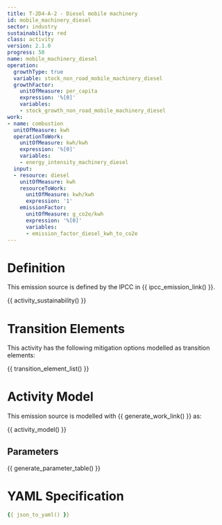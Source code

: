 ```yaml
---
title: T-2D4-A-2 - Diesel mobile machinery
id: mobile_machinery_diesel
sector: industry
sustainability: red
class: activity
version: 2.1.0
progress: 50
name: mobile_machinery_diesel
operation:
  growthType: true
  variable: stock_non_road_mobile_machinery_diesel
  growthFactor:
    unitOfMeasure: per_capita
    expression: '%[0]'
    variables:
    - stock_growth_non_road_mobile_machinery_diesel
work:
- name: combustion
  unitOfMeasure: kwh
  operationToWork:
    unitOfMeasure: kwh/kwh
    expression: '%[0]'
    variables:
    - energy_intensity_machinery_diesel
  input:
  - resource: diesel
    unitOfMeasure: kwh
    resourceToWork:
      unitOfMeasure: kwh/kwh
      expression: '1'
    emissionFactor:
      unitOfMeasure: g_co2e/kwh
      expression: '%[0]'
      variables:
      - emission_factor_diesel_kwh_to_co2e
---
```

# Definition
This emission source is defined by the IPCC in {{ ipcc_emission_link() }}.


{{ activity_sustainability() }}

# Transition Elements

This activity has the following mitigation options modelled as transition elements:

{{ transition_element_list() }}

# Activity Model
This emission source is modelled with {{ generate_work_link() }} as:

{{ activity_model() }}

## Parameters

{{ generate_parameter_table() }}

# YAML Specification

```yaml
{{ json_to_yaml() }}
```